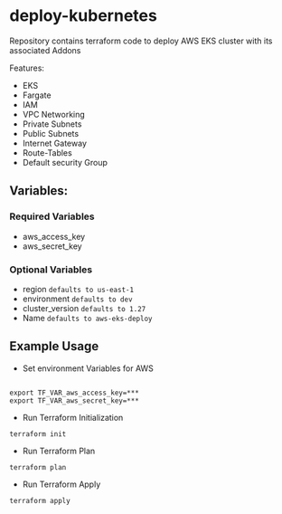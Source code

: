 # deploy-kubernetes
Repository contains terraform code to deploy AWS EKS cluster with its associated Addons

Features:

* EKS
* Fargate
* IAM
* VPC Networking
* Private Subnets
* Public Subnets
* Internet Gateway
* Route-Tables
* Default security Group



## Variables:

### Required Variables

- aws_access_key
- aws_secret_key
                  
### Optional Variables

- region            `defaults to us-east-1`    
- environment       `defaults to dev`  
- cluster_version   `defaults to 1.27`  
- Name              `defaults to aws-eks-deploy`  

## Example Usage

- Set environment Variables for AWS

```shell

export TF_VAR_aws_access_key=***
export TF_VAR_aws_secret_key=***
```
- Run Terraform Initialization

```shell
terraform init
```

- Run Terraform Plan

```shell
terraform plan
```

- Run Terraform Apply

```shell
terraform apply
```